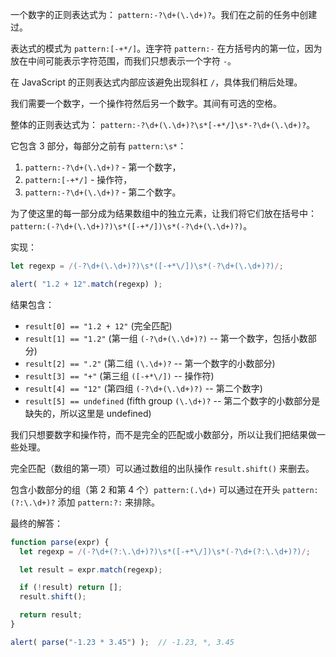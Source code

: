 一个数字的正则表达式为： `pattern:-?\d+(\.\d+)?`。我们在之前的任务中创建过。

表达式的模式为 `pattern:[-+*/]`。连字符 `pattern:-` 在方括号内的第一位，因为放在中间可能表示字符范围，而我们只想表示一个字符 `-`。

在 JavaScript 的正则表达式内部应该避免出现斜杠 `/`，具体我们稍后处理。

我们需要一个数字，一个操作符然后另一个数字。其间有可选的空格。

整体的正则表达式为： `pattern:-?\d+(\.\d+)?\s*[-+*/]\s*-?\d+(\.\d+)?`。

它包含 3 部分，每部分之前有 `pattern:\s*`：
1. `pattern:-?\d+(\.\d+)?` - 第一个数字，
2. `pattern:[-+*/]` - 操作符，
3. `pattern:-?\d+(\.\d+)?` - 第二个数字。

为了使这里的每一部分成为结果数组中的独立元素，让我们将它们放在括号中： `pattern:(-?\d+(\.\d+)?)\s*([-+*/])\s*(-?\d+(\.\d+)?)`。

实现：

```js run
let regexp = /(-?\d+(\.\d+)?)\s*([-+*\/])\s*(-?\d+(\.\d+)?)/;

alert( "1.2 + 12".match(regexp) );
```

结果包含：

- `result[0] == "1.2 + 12"` (完全匹配)
- `result[1] == "1.2"` (第一组 `(-?\d+(\.\d+)?)` -- 第一个数字，包括小数部分)
- `result[2] == ".2"` (第二组 `(\.\d+)?` -- 第一个数字的小数部分)
- `result[3] == "+"` (第三组 `([-+*\/])` -- 操作符)
- `result[4] == "12"` (第四组 `(-?\d+(\.\d+)?)` -- 第二个数字)
- `result[5] == undefined` (fifth group `(\.\d+)?` -- 第二个数字的小数部分是缺失的，所以这里是 undefined)

我们只想要数字和操作符，而不是完全的匹配或小数部分，所以让我们把结果做一些处理。

完全匹配（数组的第一项）可以通过数组的出队操作 `result.shift()` 来删去。

包含小数部分的组（第 2 和第 4 个）`pattern:(.\d+)` 可以通过在开头 `pattern:(?:\.\d+)?` 添加 `pattern:?:` 来排除。

最终的解答：

```js run
function parse(expr) {
  let regexp = /(-?\d+(?:\.\d+)?)\s*([-+*\/])\s*(-?\d+(?:\.\d+)?)/;

  let result = expr.match(regexp);

  if (!result) return [];
  result.shift();

  return result;
}

alert( parse("-1.23 * 3.45") );  // -1.23, *, 3.45
```
